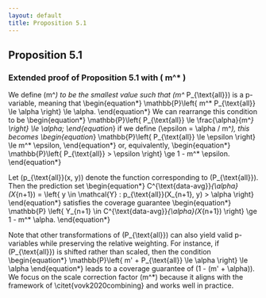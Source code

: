 ```yaml
---
layout: default
title: Proposition 5.1
---
```


## Proposition 5.1

### Extended proof of Proposition 5.1 with \( m^* \)

We define \(m^*\) to be the smallest value such that \(m^* P_{\text{all}}\) is a p-variable, meaning that
\begin{equation*}
\mathbb{P}\left\{ m^* P_{\text{all}} \le \alpha \right\} \le \alpha.
\end{equation*}
We can rearrange this condition to be
\begin{equation*}
\mathbb{P}\left\{ P_{\text{all}} \le \frac{\alpha}{m^*} \right\} \le \alpha;
\end{equation*}
if we define \(\epsilon = \alpha / m^*\), this becomes
\begin{equation*}
\mathbb{P}\left\{ P_{\text{all}} \le \epsilon \right\} \le m^* \epsilon,
\end{equation*}
or, equivalently,
\begin{equation*}
\mathbb{P}\left\{ P_{\text{all}} > \epsilon \right\} \ge 1 - m^* \epsilon.
\end{equation*}

Let \(p_{\text{all}}(x, y)\) denote the function corresponding to \(P_{\text{all}}\). Then the prediction set
\begin{equation*}
C^{\text{data-avg}}_{\alpha}(X_{n+1}) = \left\{ y \in \mathcal{Y} : p_{\text{all}}(X_{n+1}, y) > \alpha \right\}
\end{equation*}
satisfies the coverage guarantee
\begin{equation*}
\mathbb{P} \left\{ Y_{n+1} \in C^{\text{data-avg}}_{\alpha}(X_{n+1}) \right\} \ge 1 - m^* \alpha.
\end{equation*}

Note that other transformations of \(P_{\text{all}}\) can also yield valid p-variables while preserving the relative weighting. For instance, if \(P_{\text{all}}\) is shifted rather than scaled, then the condition
\begin{equation*}
\mathbb{P}\left\{ m' + P_{\text{all}} \le \alpha \right\} \le \alpha
\end{equation*}
leads to a coverage guarantee of \(1 - (m' + \alpha)\). We focus on the scale correction factor \(m^*\) because it aligns with the framework of \citet{vovk2020combining} and works well in practice.
